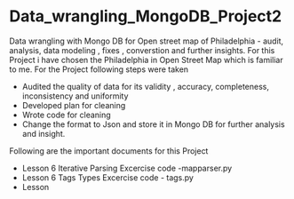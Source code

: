 # Data_wrangling_MongoDB_Project2
Data wrangling with Mongo DB for Open street map of Philadelphia - audit, analysis, data modeling , fixes , converstion and further insights. For this Project i have chosen the Philadelphia in Open Street Map which is familiar to me.
For the Project following steps were taken
- Audited the quality of data for its validity , accuracy, completeness, inconsistency and uniformity
- Developed plan for cleaning
- Wrote code for cleaning
- Change the format to Json and store it in Mongo DB for further analysis and insight.

Following are the important documents for this Project
 - Lesson 6 Iterative Parsing Excercise code -mapparser.py
 - Lesson 6 Tags Types Excercise code - tags.py
 - Lesson
